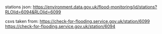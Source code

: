 stations json: https://environment.data.gov.uk/flood-monitoring/id/stations?RLOIid=6094&RLOIid=6099

csvs taken from:
https://check-for-flooding.service.gov.uk/station/6099
https://check-for-flooding.service.gov.uk/station/6094
